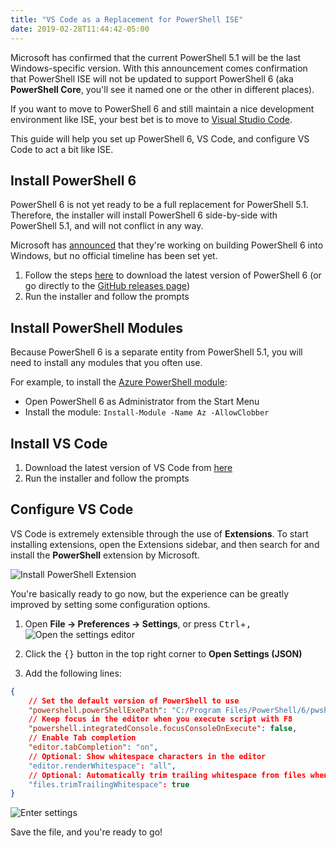 ```yaml
---
title: "VS Code as a Replacement for PowerShell ISE"
date: 2019-02-28T11:44:42-05:00
---
```


Microsoft has confirmed that the current PowerShell 5.1 will be the last Windows-specific version. With this announcement comes confirmation that PowerShell ISE will not be updated to support PowerShell 6 (aka **PowerShell Core**, you'll see it named one or the other in different places).

If you want to move to PowerShell 6 and still maintain a nice development environment like ISE, your best bet is to move to [Visual Studio Code](https://code.visualstudio.com/).

This guide will help you set up PowerShell 6, VS Code, and configure VS Code to act a bit like ISE.

Install PowerShell 6
-----------------------
PowerShell 6 is not yet ready to be a full replacement for PowerShell 5.1.
Therefore, the installer will install PowerShell 6 side-by-side with PowerShell 5.1, and will not conflict in any way.

Microsoft has [announced](https://techcommunity.microsoft.com/t5/PowerShell-AMA/Will-powershell-core-become-default/td-p/143824) that they're working on building PowerShell 6 into Windows, but no official timeline has been set yet.

1. Follow the steps [here](https://aka.ms/getps6-windows) to download the latest version of PowerShell 6 (or go directly to the [GitHub releases page](https://github.com/PowerShell/PowerShell/releases))
2. Run the installer and follow the prompts


Install PowerShell Modules
--------------------------
Because PowerShell 6 is a separate entity from PowerShell 5.1, you will need to install any modules that you often use.

For example, to install the [Azure PowerShell module](https://docs.microsoft.com/en-us/powershell/azure/install-az-ps?view=azps-1.4.0#install-the-azure-powershell-module-1):

* Open PowerShell 6 as Administrator from the Start Menu
* Install the module: `Install-Module -Name Az -AllowClobber`


Install VS Code
---------------
1. Download the latest version of VS Code from [here](https://aka.ms/win32-x64-user-stable)
2. Run the installer and follow the prompts


Configure VS Code
-----------------
VS Code is extremely extensible through the use of **Extensions**.
To start installing extensions, open the Extensions sidebar, and then search for and install the **PowerShell** extension by Microsoft.

![Install PowerShell Extension](/img/install-powershell-extension.png)

You're basically ready to go now, but the experience can be greatly improved by setting some configuration options.

1. Open **File -> Preferences -> Settings**, or press <kbd>Ctrl</kbd>+<kbd>,</kbd>
![Open the settings editor](/img/open-settings.png)

2. Click the <kbd>{}</kbd> button in the top right corner to **Open Settings (JSON)**
3. Add the following lines:

```JSON
{
    // Set the default version of PowerShell to use
    "powershell.powerShellExePath": "C:/Program Files/PowerShell/6/pwsh.exe",
    // Keep focus in the editor when you execute script with F8
    "powershell.integratedConsole.focusConsoleOnExecute": false,
    // Enable Tab completion
    "editor.tabCompletion": "on",
    // Optional: Show whitespace characters in the editor
    "editor.renderWhitespace": "all",
    // Optional: Automatically trim trailing whitespace from files when saving
    "files.trimTrailingWhitespace": true
}
```


![Enter settings](/img/settings-entered.png)


Save the file, and you're ready to go!